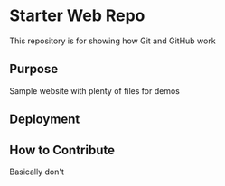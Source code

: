 # Starter Web Repo

This repository is for showing how Git and GitHub work

## Purpose

Sample website with plenty of files for demos

## Deployment

## How to Contribute

Basically don't